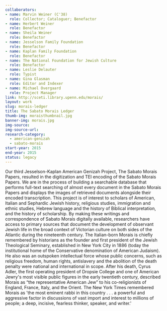```yaml
---
collaborators: 
- name: Marvin Weiner (C'38)
  role: Collector; Cataloguer; Benefactor
- name: Herbert Weiner
  role: Benefactor 
- name: Sheila Weiner 
  role: Benefactor 
- name: Jesselson Family Foundation 
  role: Benefactor 
- name: Kaplan Family Foundation
  role: Benefactor 
- name: The National Foundation for Jewish Culture 
  role: Benefactor 
- name: Leslie Delauter
  role: Typist
- name: Gina Glasman
  role: Editor and Indexer
- name: Michael Overgaard
  role: Project Manager 
link: http://sceti.library.upenn.edu/morais/
layout: work
slug: morais-ledger
title: The Sabato Morais Ledger 
thumb-img: moraisthumbnail.jpg
banner-img: morais.jpg
img-source: 
img-source-url: 
research-category: 
  - american-genizah
  - sabato-morais
start-year: 2015
end-year: 2015
status: legacy
---
```


Our third Jesselson-Kaplan American Genizah Project, The Sabato Morais Papers, resulted in the digitization and TEI encoding of the Sabato Morais Papers. We are in the process of building a searchable database that performs full-text searching of almost every document in the Sabato Morais Papers and displays the images of retrieved documents alongside their encoded transcription. This project is of interest to scholars of American, Italian and Sephardic Jewish history, religious studies, immigration and ethnic studies, Hebrew language and the history of Biblical interpretation, and the history of scholarship. By making these writings and correspondence of Sabato Morais digitally available, researchers have access to primary sources that document the development of observant Jewish life in the broad context of Victorian culture on both sides of the Atlantic during the nineteenth century. The Italian-born Morais is chiefly remembered by historians as the founder and first president of the Jewish Theological Seminary, established in New York City in 1886 (today the institutional home of the Conservative denomination of American Judaism). He also was an outspoken intellectual force whose public concerns, such as religious freedom, human rights, antislavery and the abolition of the death penalty were national and international in scope. After his death, Cyrus Adler, the first operating president of Dropsie College and one of American Jewry's most visible public figures in the early twentieth century, described Morais as “the representative American Jew” to his co-religionists of England, France, Italy, and the Orient. The New York Times remembered Morais as 'the most eminent rabbi in this country . . . a powerful and aggressive factor in discussions of vast import and interest to millions of people; a deep, incisive, fearless thinker, speaker, and writer.'